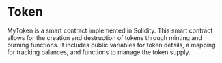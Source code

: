# Token
MyToken is a smart contract implemented in Solidity. This smart contract allows for the creation and destruction of tokens through minting and burning functions. It includes public variables for token details, a mapping for tracking balances, and functions to manage the token supply.
